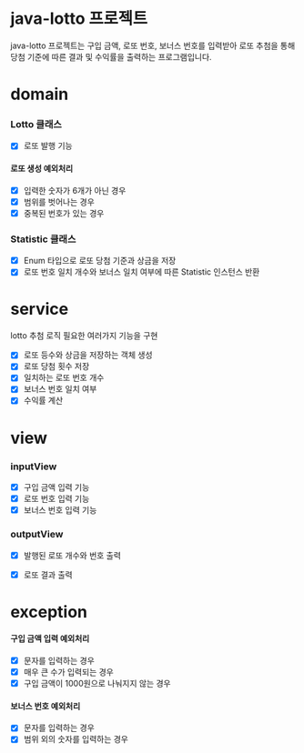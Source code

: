 # java-lotto 프로젝트

java-lotto 프로젝트는 구입 금액, 로또 번호, 보너스 번호를 입력받아 로또 추첨을 통해 당첨 기준에 따른 결과 및 수익률을 출력하는 프로그램입니다.

# domain

### Lotto 클래스

- [x] 로또 발행 기능

#### 로또 생성 예외처리
- [x] 입력한 숫자가 6개가 아닌 경우
- [x] 범위를 벗어나는 경우
- [x] 중복된 번호가 있는 경우

### Statistic 클래스

- [x] Enum 타입으로 로또 당첨 기준과 상금을 저장
- [x] 로또 번호 일치 개수와 보너스 일치 여부에 따른 Statistic 인스턴스 반환

# service

lotto 추첨 로직 필요한 여러가지 기능을 구현

- [x] 로또 등수와 상금을 저장하는 객체 생성
- [x] 로또 당첨 횟수 저장
- [x] 일치하는 로또 번호 개수
- [x] 보너스 번호 일치 여부
- [x] 수익률 계산

# view
### inputView

- [x] 구입 금액 입력 기능
- [x] 로또 번호 입력 기능
- [x] 보너스 번호 입력 기능

### outputView

- [x] 발행된 로또 개수와 번호 출력
- [x] 로또 결과 출력


# exception

#### 구입 금액 입력 예외처리
- [x] 문자를 입력하는 경우
- [x] 매우 큰 수가 입력되는 경우
- [x] 구입 금액이 1000원으로 나눠지지 않는 경우

#### 보너스 번호 예외처리
- [x] 문자를 입력하는 경우
- [x] 범위 외의 숫자를 입력하는 경우